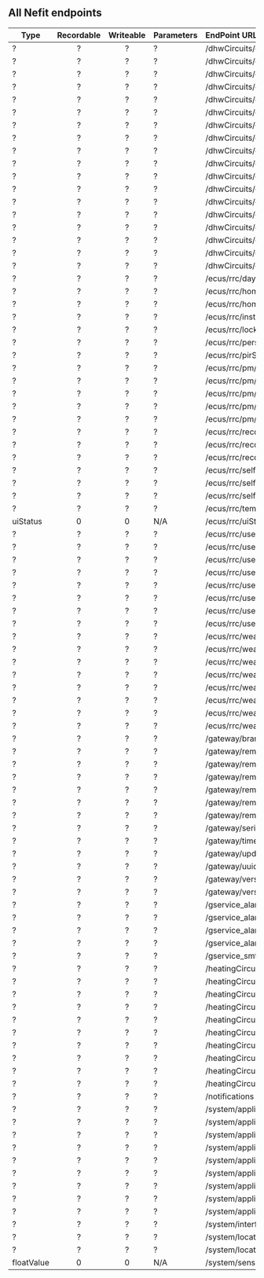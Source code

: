## All Nefit endpoints


| Type        | Recordable           | Writeable  | Parameters   | EndPoint URL   |
| ------------- |:-------------:| :-----:|:-------------| :-----|
| ? | ? | ? | ? | /dhwCircuits/dhwA/dhwCurrentSwitchpoint |
|?|?|?|?|/dhwCircuits/dhwA/dhwNextSwitchpoint|
|?|?|?|?|/dhwCircuits/dhwA/dhwOffDuringAbsence|
|?|?|?|?|/dhwCircuits/dhwA/dhwOffDuringNight|
|?|?|?|?|/dhwCircuits/dhwA/dhwOperationManualMode|
|?|?|?|?|/dhwCircuits/dhwA/dhwOperationMode|
|?|?|?|?|/dhwCircuits/dhwA/dhwOperationType|
|?|?|?|?|/dhwCircuits/dhwA/dhwProgram0|
|?|?|?|?|/dhwCircuits/dhwA/dhwProgram1|
|?|?|?|?|/dhwCircuits/dhwA/dhwProgram2|
|?|?|?|?|/dhwCircuits/dhwA/extraDhw/duration|
|?|?|?|?|/dhwCircuits/dhwA/extraDhw/status|
|?|?|?|?|/dhwCircuits/dhwA/extraDhw/supported|
|?|?|?|?|/dhwCircuits/dhwA/hotWaterSystem|
|?|?|?|?|/dhwCircuits/dhwA/thermaldesinfect/lastresult|
|?|?|?|?|/dhwCircuits/dhwA/thermaldesinfect/state|
|?|?|?|?|/dhwCircuits/dhwA/thermaldesinfect/time|
|?|?|?|?|/dhwCircuits/dhwA/thermaldesinfect/weekday|
|?|?|?|?|/ecus/rrc/dayassunday/day|
|?|?|?|?|/ecus/rrc/homeentrancedetection|
|?|?|?|?|/ecus/rrc/homeentrancedetection/userprofile|
|?|?|?|?|/ecus/rrc/installerdetails|
|?|?|?|?|/ecus/rrc/lockuserinterface|
|?|?|?|?|/ecus/rrc/personaldetails|
|?|?|?|?|/ecus/rrc/pirSensitivity|
|?|?|?|?|/ecus/rrc/pm/closingvalve/status|
|?|?|?|?|/ecus/rrc/pm/ignition/status|
|?|?|?|?|/ecus/rrc/pm/refillneeded/status|
|?|?|?|?|/ecus/rrc/pm/shorttapping/status|
|?|?|?|?|/ecus/rrc/pm/systemleaking/status|
|?|?|?|?|/ecus/rrc/recordings/gasusage|
|?|?|?|?|/ecus/rrc/recordings/gasusagePointer|
|?|?|?|?|/ecus/rrc/recordings/yearTotal|
|?|?|?|?|/ecus/rrc/selflearning/learnedprogram|
|?|?|?|?|/ecus/rrc/selflearning/nextSwitchpoint|
|?|?|?|?|/ecus/rrc/selflearning/nextSwitchpointEndtime|
|?|?|?|?|/ecus/rrc/temperaturestep|
|uiStatus|0|0|N/A|/ecus/rrc/uiStatus|
|?|?|?|?|/ecus/rrc/userprogram/activeprogram|
|?|?|?|?|/ecus/rrc/userprogram/fireplacefunction|
|?|?|?|?|/ecus/rrc/userprogram/preheating|
|?|?|?|?|/ecus/rrc/userprogram/program0|
|?|?|?|?|/ecus/rrc/userprogram/program1|
|?|?|?|?|/ecus/rrc/userprogram/program2|
|?|?|?|?|/ecus/rrc/userprogram/userswitchpointname1|
|?|?|?|?|/ecus/rrc/userprogram/userswitchpointname2|
|?|?|?|?|/ecus/rrc/weatherDependent/basePointSupply|
|?|?|?|?|/ecus/rrc/weatherDependent/endPointSupply|
|?|?|?|?|/ecus/rrc/weatherDependent/forcedSwitchedOff|
|?|?|?|?|/ecus/rrc/weatherDependent/maxSupply|
|?|?|?|?|/ecus/rrc/weatherDependent/minSupply|
|?|?|?|?|/ecus/rrc/weatherDependent/nightSwitchOff|
|?|?|?|?|/ecus/rrc/weatherDependent/roomInfluence|
|?|?|?|?|/ecus/rrc/weatherDependent/summerSwitchOff|
|?|?|?|?|/gateway/brandID|
|?|?|?|?|/gateway/remote/installername|
|?|?|?|?|/gateway/remote/servicestate|
|?|?|?|?|/gateway/remote/sid|
|?|?|?|?|/gateway/remote/sidexptime|
|?|?|?|?|/gateway/remote/tempsid|
|?|?|?|?|/gateway/remote/tempsidexptime|
|?|?|?|?|/gateway/serialnumber|
|?|?|?|?|/gateway/time/timezone|
|?|?|?|?|/gateway/update/strategy|
|?|?|?|?|/gateway/uuid|
|?|?|?|?|/gateway/versionFirmware|
|?|?|?|?|/gateway/versionHardware|
|?|?|?|?|/gservice_alarm/registerDevice|
|?|?|?|?|/gservice_alarm/showDevice|
|?|?|?|?|/gservice_alarm/unregisterDeviceGroup|
|?|?|?|?|/gservice_alarm/updateDeviceGroup|
|?|?|?|?|/gservice_smtp/nefit/rrc/send|
|?|?|?|?|/heatingCircuits/hc1/actualSupplyTemperature|
|?|?|?|?|/heatingCircuits/hc1/control|
|?|?|?|?|/heatingCircuits/hc1/holidayMode/activated|
|?|?|?|?|/heatingCircuits/hc1/holidayMode/end|
|?|?|?|?|/heatingCircuits/hc1/holidayMode/start|
|?|?|?|?|/heatingCircuits/hc1/holidayMode/status|
|?|?|?|?|/heatingCircuits/hc1/holidayMode/temperature|
|?|?|?|?|/heatingCircuits/hc1/operationMode|
|?|?|?|?|/heatingCircuits/hc1/temperatureAdjustment|
|?|?|?|?|/heatingCircuits/hc1/type|
|?|?|?|?|/notifications|
|?|?|?|?|/system/appliance/boilermaintenancerequest|
|?|?|?|?|/system/appliance/causecode|
|?|?|?|?|/system/appliance/cm/type|
|?|?|?|?|/system/appliance/cm/version|
|?|?|?|?|/system/appliance/displaycode|
|?|?|?|?|/system/appliance/serialnumber|
|?|?|?|?|/system/appliance/systemPressure|
|?|?|?|?|/system/appliance/type|
|?|?|?|?|/system/appliance/version|
|?|?|?|?|/system/interfaces/ems/brandbit|
|?|?|?|?|/system/location/latitude|
|?|?|?|?|/system/location/longitude|
|floatValue|0|0|N/A|/system/sensors/temperatures/outdoor_t1|

